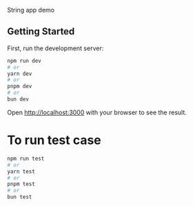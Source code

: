String app demo

## Getting Started

First, run the development server:

```bash
npm run dev
# or
yarn dev
# or
pnpm dev
# or
bun dev
```

Open [http://localhost:3000](http://localhost:3000) with your browser to see the result.

# To run test case
```bash
npm run test
# or
yarn test
# or
pnpm test
# or
bun test
```